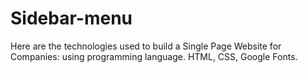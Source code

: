# Sidebar-menu
Here are the technologies used to build a Single Page Website for Companies:
using programming language.
HTML,
CSS,
Google Fonts.
